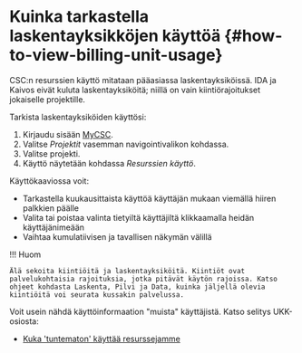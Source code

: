 
# Kuinka tarkastella laskentayksikköjen käyttöä {#how-to-view-billing-unit-usage}

CSC:n resurssien käyttö mitataan pääasiassa laskentayksiköissä. IDA ja Kaivos eivät kuluta laskentayksiköitä; niillä on vain kiintiörajoitukset jokaiselle projektille.

Tarkista laskentayksiköiden käyttösi:

1. Kirjaudu sisään [MyCSC](http://my.csc.fi).
1. Valitse _Projektit_ vasemman navigointivalikon kohdassa.
1. Valitse projekti.
1. Käyttö näytetään kohdassa _Resurssien käyttö_.

Käyttökaaviossa voit:

* Tarkastella kuukausittaista käyttöä käyttäjän mukaan viemällä hiiren palkkien päälle
* Valita tai poistaa valinta tietyiltä käyttäjiltä klikkaamalla heidän käyttäjänimeään
* Vaihtaa kumulatiivisen ja tavallisen näkymän välillä

!!! Huom

    Älä sekoita kiintiöitä ja laskentayksiköitä. Kiintiöt ovat palvelukohtaisia rajoituksia, jotka pitävät käytön rajoissa. Katso ohjeet kohdasta Laskenta, Pilvi ja Data, kuinka jäljellä olevia kiintiöitä voi seurata kussakin palvelussa.

Voit usein nähdä käyttöinformaation "muista" käyttäjistä. Katso selitys UKK-osiosta:

* [Kuka 'tuntematon' käyttää resurssejamme](../support/faq/who-unknown-is-using-our-resources.md)
